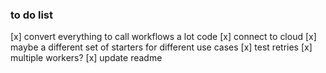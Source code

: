 ### to do list
[x] convert everything to call workflows a lot code
[x] connect to cloud
[x] maybe a different set of starters for different use cases
[x] test retries
[x] multiple workers?
[x] update readme
